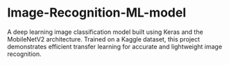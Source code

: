 # Image-Recognition-ML-model
A deep learning image classification model built using Keras and the MobileNetV2 architecture. Trained on a Kaggle dataset, this project demonstrates efficient transfer learning for accurate and lightweight image recognition.
